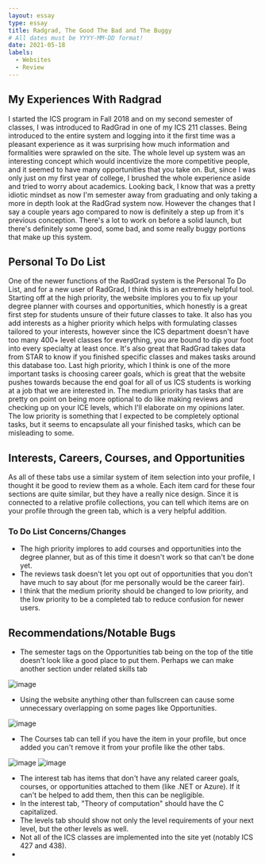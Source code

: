 ```yaml
---
layout: essay
type: essay
title: Radgrad, The Good The Bad and The Buggy
# All dates must be YYYY-MM-DD format!
date: 2021-05-18
labels:
  - Websites
  - Review
---
```


## My Experiences With Radgrad

I started the ICS program in Fall 2018 and on my second semester of classes, I was introduced to RadGrad in one of my ICS 211 classes. Being introduced to the entire system and logging into it the first time was a pleasant experience as it was surprising how much information and formalities were sprawled on the site. The whole level up system was an interesting concept which would incentivize the more competitive people, and it seemed to have many opportunities that you take on. But, since I was only just on my first year of college, I brushed the whole experience aside and tried to worry about academics. Looking back, I know that was a pretty idiotic mindset as now I'm semester away from graduating and only taking a more in depth look at the RadGrad system now. However the changes that I say a couple years ago compared to now is definitely a step up from it's previous conception. There's a lot to work on before a solid launch, but there's definitely some good, some bad, and some really buggy portions that make up this system.

## Personal To Do List

One of the newer functions of the RadGrad system is the Personal To Do List, and for a new user of RadGrad, I think this is an extremely helpful tool. Starting off at the high priority, the website implores you to fix up your degree planner with courses and opportunities, which honestly is a great first step for students unsure of their future classes to take. It also has you add interests as a higher priority which helps with formulating classes tailored to your interests, however since the ICS department doesn't have too many 400+ level classes for everything, you are bound to dip your foot into every specialty at least once. It's also great that RadGrad takes data from STAR to know if you finished specific classes and makes tasks around this database too. Last high priority, which I think is one of the more important tasks is choosing career goals, which is great that the website pushes towards because the end goal for all of us ICS students is working at a job that we are interested in. The medium priority has tasks that are pretty on point on being more optional to do like making reviews and checking up on your ICE levels, which I'll elaborate on my opinions later. The low priority is something that I expected to be completely optional tasks, but it seems to encapsulate all your finished tasks, which can be misleading to some.

## Interests, Careers, Courses, and Opportunities

As all of these tabs use a similar system of item selection into your profile, I thought it be good to review them as a whole. Each item card for these four sections are quite similar, but they have a really nice design. Since it is connected to a relative profile collections, you can tell which items are on your profile through the green tab, which is a very helpful addition. 

### To Do List Concerns/Changes
- The high priority implores to add courses and opportunities into the degree planner, but as of this time it doesn't work so that can't be done yet.
- The reviews task doesn't let you opt out of opportunities that you don't have much to say about (for me personally would be the career fair).
- I think that the medium priority should be changed to low priority, and the low priority to be a completed tab to reduce confusion for newer users.

## Recommendations/Notable Bugs
- The semester tags on the Opportunities tab being on the top of the title doesn't look like a good place to put them. Perhaps we can make another section under related skills tab 

![image](https://user-images.githubusercontent.com/60155925/118718287-c74a3600-b7c2-11eb-8ae4-737f20673bb8.png)

- Using the website anything other than fullscreen can cause some unnecessary overlapping on some pages like Opportunities.

![image](https://user-images.githubusercontent.com/60155925/118718613-260faf80-b7c3-11eb-88a0-3677a45532d7.png)

- The Courses tab can tell if you have the item in your profile, but once added you can't remove it from your profile like the other tabs.

![image](https://user-images.githubusercontent.com/60155925/118718879-7981fd80-b7c3-11eb-8ece-aa5d32e771d9.png)
![image](https://user-images.githubusercontent.com/60155925/118718901-8141a200-b7c3-11eb-9f71-382b81a6a149.png)

- The interest tab has items that don't have any related career goals, courses, or opportunities attached to them (like .NET or Azure). If it can't be helped to add them, then this can be negligible.
- In the interest tab, "Theory of computation" should have the C capitalized.
- The levels tab should show not only the level requirements of your next level, but the other levels as well.
- Not all of the ICS classes are implemented into the site yet (notably ICS 427 and 438).
- 
